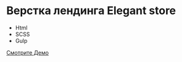 # Верстка лендинга Elegant store

- Html
- SCSS
- Gulp

[Смотрите Демо](https://dgarnitskiy.github.io/elegant-store/ "Демо")
